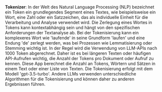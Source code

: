 **Tokenizer**: In der Welt des Natural Language Processing (NLP) bezeichnet ein Token ein grundlegendes Segment eines Textes, wie beispielsweise ein Wort, eine Zahl oder ein Satzzeichen, das als individuelle Einheit für die Verarbeitung und Analyse verwendet wird. Die Zerlegung eines Wortes in Tokens kann kontextabhängig sein und hängt von den spezifischen Anforderungen der Textanalyse ab. Bei der Tokenisierung kann ein komplexeres Wort wie 'laufende' in seine Grundform 'laufen' und eine Endung 'de' zerlegt werden, was bei Prozessen wie Lemmatisierung oder Stemming wichtig ist. In der Regel wird die Verwendung von LLM-APIs nach 1000 Token abgerechnet. Daher ist es bei längeren Texten oder häufigen API-Aufrufen wichtig, die Anzahl der Tokens pro Dokument oder Aufruf zu kennen. Diese App berechnet die Anzahl an Tokens, Wörtern und Sätzen in einem Text oder einer Liste von Texten. Die Tokenisierung erfolgt mit dem Modell 'gpt-3.5-turbo'. Andere LLMs verwenden unterschiedliche Algorithmen für die Tokenisierung und können daher zu anderen Ergebnissen führen.


